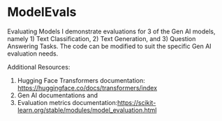 # ModelEvals
Evaluating Models
I demonstrate evaluations for 3 of the Gen AI models, namely 1) Text Classification, 2) Text Generation, and 3) Question Answering Tasks. The code can be modified  to suit the specific Gen AI evaluation needs.

Additional Resources:
1) Hugging Face Transformers documentation: https://huggingface.co/docs/transformers/index 
2) Gen AI documentations and 
3) Evaluation metrics documentation:https://scikit-learn.org/stable/modules/model_evaluation.html 
